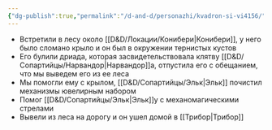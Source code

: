 ```yaml
---
{"dg-publish":true,"permalink":"/d-and-d/personazhi/kvadron-si-vi4156/","created":"2024-02-19T19:15:28.921+03:00","updated":"2023-12-26T14:51:54.726+03:00"}
---
```


- Встретили в лесу около [[D&D/Локации/Конибери\|Конибери]], у него было сломано крыло и он был в окружении тернистых кустов
- Его булили дриада, которая засвидетельствовала клятву [[D&D/Сопартийцы/Нарвандор\|Нарвандор]]а, отпустила его с обещанием, что мы выведем его из ее леса
- Мы помогли ему с крылом, [[D&D/Сопартийцы/Эльк\|Эльк]] почистил механизмы ювелирным набором
- Помог [[D&D/Сопартийцы/Эльк\|Эльк]]у с механомагическими стрелами
- Вывели из леса на дорогу и он ушел домой в [[Трибор\|Трибор]]